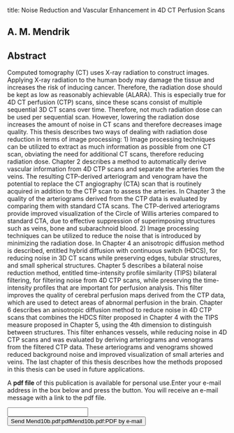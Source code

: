 title: Noise Reduction and Vascular Enhancement in 4D CT Perfusion Scans

## A. M. Mendrik

## Abstract
Computed tomography (CT) uses X-ray radiation to construct images. Applying X-ray radiation to the human body may damage the tissue and increases the risk of inducing cancer. Therefore, the radiation dose should be kept as low as reasonably achievable (ALARA). This is especially true for 4D CT perfusion (CTP) scans, since these scans consist of multiple sequential 3D CT scans over time. Therefore, not much radiation dose can be used per sequential scan. However, lowering the radiation dose increases the amount of noise in CT scans and therefore decreases image quality. This thesis describes two ways of dealing with radiation dose reduction in terms of image processing: 1) Image processing techniques can be utilized to extract as much information as possible from one CT scan, obviating the need for additional CT scans, therefore reducing radiation dose. Chapter 2 describes a method to automatically derive vascular information from 4D CTP scans and separate the arteries from the veins. The resulting CTP-derived arteriogram and venogram have the potential to replace the CT angiography (CTA) scan that is routinely acquired in addition to the CTP scan to assess the arteries. In Chapter 3 the quality of the arteriograms derived from the CTP data is evaluated by comparing them with standard CTA scans. The CTP-derived arteriograms provide improved visualization of the Circle of Willis arteries compared to standard CTA, due to effective suppression of superimposing structures such as veins, bone and subarachnoid blood. 2) Image processing techniques can be utilized to reduce the noise that is introduced by minimizing the radiation dose. In Chapter 4 an anisotropic diffusion method is described, entitled hybrid diffusion with continuous switch (HDCS), for reducing noise in 3D CT scans while preserving edges, tubular structures, and small spherical structures. Chapter 5 describes a bilateral noise reduction method, entitled time-intensity profile similarity (TIPS) bilateral filtering, for filtering noise from 4D CTP scans, while preserving the time-intensity profiles that are important for perfusion analysis. This filter improves the quality of cerebral perfusion maps derived from the CTP data, which are used to detect areas of abnormal perfusion in the brain. Chapter 6 describes an anisotropic diffusion method to reduce noise in 4D CTP scans that combines the HDCS filter proposed in Chapter 4 with the TIPS measure proposed in Chapter 5, using the 4th dimension to distinguish between structures. This filter enhances vessels, while reducing noise in 4D CTP scans and was evaluated by deriving arteriograms and venograms from the filtered CTP data. These arteriograms and venograms showed reduced background noise and improved visualization of small arteries and veins. The last chapter of this thesis describes how the methods proposed in this thesis can be used in future applications.

A <b>pdf file</b> of this publication is available for personal use.Enter your e-mail address in the box below and press the button. You will receive an e-mail message with a link to the pdf file.
<form action="sender.php">  <input type="text" name="email">  <input type="submit" value="Send Mend10b.pdf:pdfMend10b.pdf:PDF by e-mail"></form>